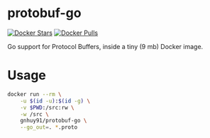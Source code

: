 # protobuf-go

[![Docker Stars](https://img.shields.io/docker/stars/gnhuy91/protobuf-go.svg)][hub] [![Docker Pulls](https://img.shields.io/docker/pulls/gnhuy91/protobuf-go.svg)][hub]

Go support for Protocol Buffers, inside a tiny (9 mb) Docker image.

# Usage

```sh
docker run --rm \
    -u $(id -u):$(id -g) \
    -v $PWD:/src:rw \
    -w /src \
    gnhuy91/protobuf-go \
    --go_out=. *.proto
```

[hub]: https://hub.docker.com/r/gnhuy91/protobuf-go/
